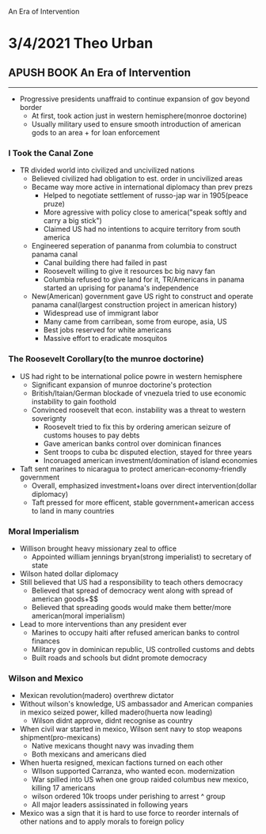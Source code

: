 An Era of Intervention

# 3/4/2021 Theo Urban
## APUSH BOOK An Era of Intervention
***
 - Progressive presidents unaffraid to continue expansion of gov beyond border
	 - At first, took action just in western hemisphere(monroe doctorine)
	 - Usually military used to ensure smooth introduction of american gods to an area + for loan enforcement

### I Took the Canal Zone
 - TR divided world into civilized and uncivilized nations
	 - Believed civilized had obligation to est. order in uncivilized areas
	 - Became way more active in international diplomacy than prev prezs
		 - Helped to negotiate settlement of russo-jap war in 1905(peace pruze)
		 - More agressive with policy close to america("speak softly and carry a big stick")
		 - Claimed US had no intentions to acquire territory from south america
	 - Engineered seperation of pananma from columbia to construct panama canal
		 - Canal building there had failed in past
		 - Roosevelt willing to give it resources bc big navy fan
		 - Columbia refused to give land for it, TR/Americans in panama started an uprising for panama's independence
	 - New(American) government gave US right to construct and operate panama canal(largest construction project in american history)
		 - Widespread use of immigrant labor
		 - Many came from carribean, some from europe, asia, US
		 - Best jobs reserved for white americans
		 - Massive effort to eradicate mosquitos

### The Roosevelt Corollary(to the munroe doctorine)
 - US had right to be international police powre in western hemisphere
	 - Significant expansion of munroe doctorine's protection
	 - British/Itaian/German blockade of vnezuela tried to use economic instability to gain foothold
	 - Convinced roosevelt that econ. instability was a threat to western soverignty
		 - Roosevelt tried to fix this by ordering american seizure of customs houses to pay debts
		 - Gave american banks control over dominican finances
		 - Sent troops to cuba bc disputed election, stayed for three years
		 - Incoruaged american investment/domination of island economies
 - Taft sent marines to nicaragua to protect american-economy-friendly government
	 - Overall, emphasized investment+loans over direct intervention(dollar diplomacy)
	 - Taft pressed for more efficent, stable government+american access to land in many countries

### Moral Imperialism
 - Willison brought heavy missionary zeal to office
	 - Appointed william jennings bryan(strong imperialist) to secretary of state
 - Wilson hated dollar diplomacy
 - Still believed that US had a responsibility to teach others democracy
	 - Believed that spread of democracy went along with spread of american goods+$$
	 - Believed that spreading goods would make them better/more american(moral imperialism)
 - Lead to more interventions than any president ever
	 - Marines to occupy haiti after refused american banks to control finances
	 - Military gov in dominican republic, US controlled customs and debts
	 - Built roads and schools but didnt promote democracy

### Wilson and Mexico
 - Mexican revolution(madero) overthrew dictator
 - Without wilson's knowledge, US ambassador and American companies in mexico seized power, killed madero(huerta now leading)
	 - Wilson didnt approve, didnt recognise as country
 - When civil war started in mexico, Wilson sent navy to stop weapons shipment(pro-mexicans)
	 - Native mexicans thought navy was invading them
	 - Both mexicans and americans died
 - When huerta resigned, mexican factions turned on each other
	 - WIlson supported Carranza, who wanted econ. modernization
	 - War spilled into US when one group raided columbus new mexico, killing 17 americans
	 - wilson ordered 10k troops under perishing to arrest ^ group
	 - All major leaders assissinated in following years
 - Mexico was a sign that it is hard to use force to reorder internals of other nations and to apply morals to foreign policy